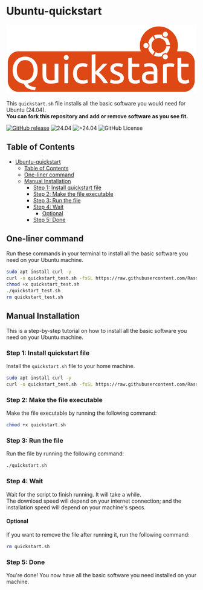 # Ubuntu-quickstart

![Ubuntu Quickstart Logo](Logo/Ubuntu-quickstart-logo.png)

This `quickstart.sh` file installs all the basic software you would need for Ubuntu (24.04).\
**You can fork this repository and add or remove software as you see fit.**

[![GitHub release](https://img.shields.io/github/release/RasseTheBoy/Ubuntu-quickstart?include_prereleases=&sort=semver&color=blue)](https://github.com/RasseTheBoy/Ubuntu-quickstart/releases/)
![24.04](https://img.shields.io/badge/24.04-working-green)
![>24.04](https://img.shields.io/badge/%3E24.04-not%20tested-red)
![GitHub License](https://img.shields.io/github/license/RasseTheBoy/Ubuntu-quickstart)


## Table of Contents

- [Ubuntu-quickstart](#ubuntu-quickstart)
  - [Table of Contents](#table-of-contents)
  - [One-liner command](#one-liner-command)
  - [Manual Installation](#manual-installation)
    - [Step 1: Install quickstart file](#step-1-install-quickstart-file)
    - [Step 2: Make the file executable](#step-2-make-the-file-executable)
    - [Step 3: Run the file](#step-3-run-the-file)
    - [Step 4: Wait](#step-4-wait)
      - [Optional](#optional)
    - [Step 5: Done](#step-5-done)

## One-liner command

Run these commands in your terminal to install all the basic software you need on your Ubuntu machine.

```bash
sudo apt install curl -y
curl -o quickstart_test.sh -fsSL https://raw.githubusercontent.com/RasseTheBoy/Ubuntu-quickstart/main/quickstart.sh
chmod +x quickstart_test.sh
./quickstart_test.sh
rm quickstart_test.sh
```

## Manual Installation

This is a step-by-step tutorial on how to install all the basic software you need on your Ubuntu machine.

### Step 1: Install quickstart file

Install the `quickstart.sh` file to your home machine.

```bash
sudo apt install curl -y
curl -o quickstart_test.sh -fsSL https://raw.githubusercontent.com/RasseTheBoy/Ubuntu-quickstart/main/quickstart.sh
```

### Step 2: Make the file executable

Make the file executable by running the following command:

```bash
chmod +x quickstart.sh
```

### Step 3: Run the file

Run the file by running the following command:

```bash
./quickstart.sh
```

### Step 4: Wait

Wait for the script to finish running. It will take a while.\
The download speed will depend on your internet connection;
and the installation speed will depend on your machine's specs.

#### Optional

If you want to remove the file after running it, run the following command:

```bash
rm quickstart.sh
```

### Step 5: Done

You're done! You now have all the basic software you need installed on your machine.

